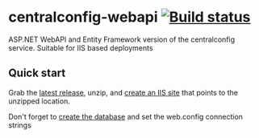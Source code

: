 # centralconfig-webapi [![Build status](https://ci.appveyor.com/api/projects/status/816dvi07m8tg9i8k?svg=true)](https://ci.appveyor.com/project/danesparza/centralconfig-webapi)
ASP.NET WebAPI and Entity Framework version of the centralconfig service.  Suitable for IIS based deployments

## Quick start

Grab the [latest release](https://github.com/cagedtornado/centralconfig-webapi/releases/latest), unzip, and [create an IIS site](https://support.microsoft.com/en-us/help/323972/how-to-set-up-your-first-iis-web-site) that points to the unzipped location.

Don't forget to [create the database](https://github.com/cagedtornado/centralconfig-webapi/blob/master/sql/centralconfig.sql) and set the web.config connection strings 


